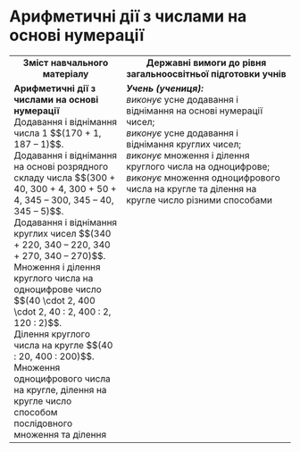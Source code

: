 # Арифметичні дії з числами на основі нумерації
<table>
  <tr>
    <td width="40%" align="center"><b>Зміст навчального матеріалу<b></td>
    <td width="60%" align="center"><b>Державні вимоги до рівня загальноосвітньої підготовки учнів</b></td>
  </tr>
  <tr>
    <td width="40%" style="vertical-align:top !important;"><b>Арифметичні дії з числами на основі нумерації</b><br>
Додавання і віднімання числа 1 $$(170 + 1, 187 – 1)$$.<br> 
Додавання і віднімання на основі розрядного складу числа $$(300 + 40, 300 + 4, 300 + 50 + 4, 345 – 300, 345 – 40, 345 – 5)$$.<br> 
Додавання і віднімання круглих чисел $$(340 + 220, 340 – 220, 340 + 270, 340 – 270)$$. <br>
Множення і ділення круглого числа на одноцифрове число $$(40 \cdot 2, 400 \cdot 2, 40 : 2, 400 : 2, 120 : 2)$$. <br>
Ділення круглого числа на кругле $$(40 : 20, 400 : 200)$$.<br> 
Множення одноцифрового числа на кругле, ділення на кругле число способом послідовного множення та ділення<br></td>
    <td width="60%" style="vertical-align:top !important;"><i><b>Учень (учениця):</b></i><br>
<i>виконує</i> усне додавання і віднімання на основі нумерації чисел;<br>
<i>виконує</i> усне додавання і віднімання круглих чисел;<br>
<i>виконує</i> множення і ділення круглого числа на одноцифрове;<br>
<i>виконує</i> множення одноцифрового числа на кругле та ділення на кругле число різними способами<br></td>
  </tr>
</table>
